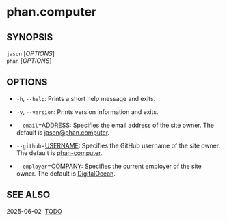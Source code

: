 phan.computer
=============

## SYNOPSIS

`jason` [_OPTIONS_]
<br>
`phan` [_OPTIONS_]

## OPTIONS

  * `-h`, `--help`:
    Prints a short help message and exits.

  * `-v`, `--version`:
    Prints version information and exits.

  * `--email`=<u>ADDRESS</u>:
    Specifies the email address of the site owner. The default is
    [jason@phan.computer](mailto:jason@phan.computer).

  * `--github`=<u>USERNAME</u>:
    Specifies the GitHub username of the site owner. The default is
    [phan-computer](https://github.com/phan-computer).

  * `--employer`=<u>COMPANY</u>:
    Specifies the current employer of the site owner. The default is
    [DigitalOcean](https://digitalocean.com).

## SEE ALSO

2025-06-02&nbsp;&nbsp;[TODO](https://phan.computer)
